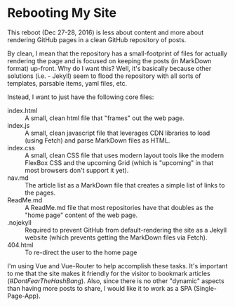 # Rebooting My Site

This reboot (Dec 27-28, 2016) is less about content and more about rendering GitHub pages in a clean GitHub repository of posts.

By clean, I mean that the repository has a small-footprint of files for actually rendering the page and is focused on keeping the posts (in MarkDown format) up-front. Why do I want this? Well, it's basically because other solutions (i.e. - Jekyll) seem to flood the repository with all sorts of templates, parsable items, yaml files, etc.

Instead, I want to just have the following core files:

<dl>
  <dt>index.html</dt>
  <dd>A small, clean html file that "frames" out the web page.</dd>

  <dt>index.js</dt>
  <dd>A small, clean javascript file that leverages CDN libraries to load (using Fetch) and parse MarkDown files as HTML.</dd>

  <dt>index.css</dt>
  <dd>A small, clean CSS file that uses modern layout tools like the modern FlexBox CSS and the upcoming Grid (which is "upcoming" in that most browsers don't support it yet).</dd>

  <dt>nav.md</dt>
  <dd>The article list as a MarkDown file that creates a simple list of links to the pages.</dd>

  <dt>ReadMe.md</dt>
  <dd>A ReadMe.md file that most repositories have that doubles as the "home page" content of the web page.</dd>

  <dt>.nojekyll</dt>
  <dd>Required to prevent GitHub from default-rendering the site as a Jekyll website (which prevents getting the MarkDown files via Fetch).</dd>

  <dt>404.html</dt>
  <dd>To re-direct the user to the home page</dd>
</dl>

I'm using Vue and Vue-Router to help accomplish these tasks. It's important to me that the site makes it friendly for the visitor to bookmark articles (*#DontFearTheHashBang*). Also, since there is no other "dynamic" aspects than having more posts to share, I would like it to work as a SPA (Single-Page-App).
